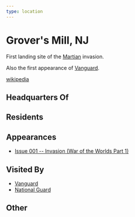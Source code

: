 ```yaml
---
type: location
---
```

# Grover's Mill, NJ

First landing site of the [Martian](/npcs/foes/martians/Martian.md) invasion.

Also the first appearance of [Vanguard](/organizations/Vanguard.md).

[wikipedia](https://en.wikipedia.org/wiki/Grovers_Mill,_New_Jersey)

## Headquarters Of


## Residents


## Appearances
- [Issue 001 -- Invasion (War of the Worlds Part 1)](/sessions/Issue-001.md)

## Visited By
- [Vanguard](/organizations/Vanguard.md)
- [National Guard](/organizations/US_Government/US_National_Guard.md)

## Other